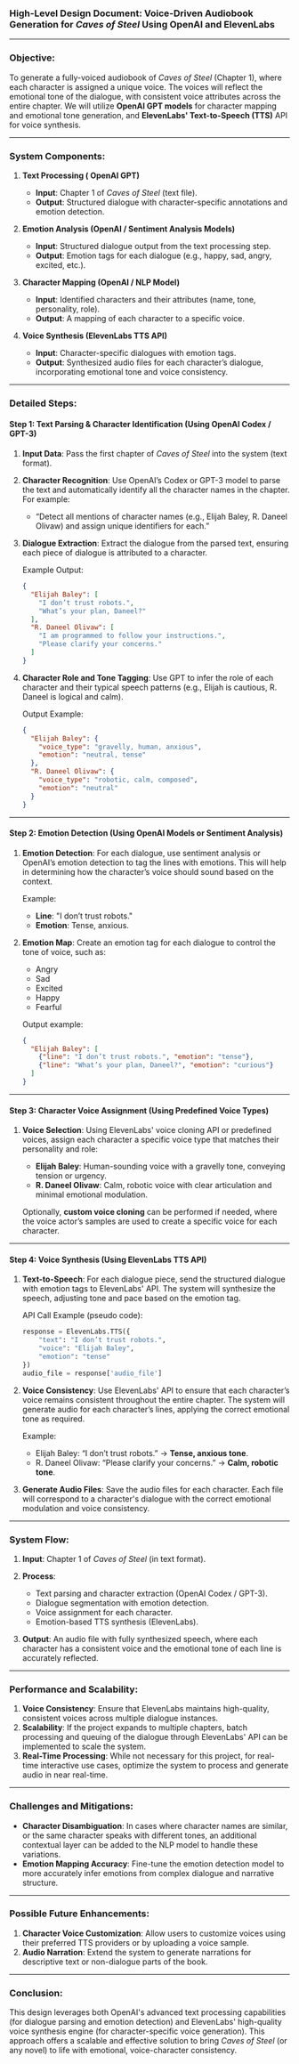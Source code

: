 ### High-Level Design Document: **Voice-Driven Audiobook Generation for *Caves of Steel* Using OpenAI and ElevenLabs**

---

### **Objective:**

To generate a fully-voiced audiobook of *Caves of Steel* (Chapter 1), where each character is assigned a unique voice. The voices will reflect the emotional tone of the dialogue, with consistent voice attributes across the entire chapter. We will utilize **OpenAI GPT models** for character mapping and emotional tone generation, and **ElevenLabs' Text-to-Speech (TTS)** API for voice synthesis.

---

### **System Components:**

1. **Text Processing ( OpenAI GPT)**

   * **Input**: Chapter 1 of *Caves of Steel* (text file).
   * **Output**: Structured dialogue with character-specific annotations and emotion detection.
2. **Emotion Analysis (OpenAI / Sentiment Analysis Models)**

   * **Input**: Structured dialogue output from the text processing step.
   * **Output**: Emotion tags for each dialogue (e.g., happy, sad, angry, excited, etc.).
3. **Character Mapping (OpenAI / NLP Model)**

   * **Input**: Identified characters and their attributes (name, tone, personality, role).
   * **Output**: A mapping of each character to a specific voice.
4. **Voice Synthesis (ElevenLabs TTS API)**

   * **Input**: Character-specific dialogues with emotion tags.
   * **Output**: Synthesized audio files for each character’s dialogue, incorporating emotional tone and voice consistency.

---

### **Detailed Steps:**

#### **Step 1: Text Parsing & Character Identification (Using OpenAI Codex / GPT-3)**

1. **Input Data**: Pass the first chapter of *Caves of Steel* into the system (text format).

2. **Character Recognition**: Use OpenAI’s Codex or GPT-3 model to parse the text and automatically identify all the character names in the chapter. For example:

   * “Detect all mentions of character names (e.g., Elijah Baley, R. Daneel Olivaw) and assign unique identifiers for each.”

3. **Dialogue Extraction**: Extract the dialogue from the parsed text, ensuring each piece of dialogue is attributed to a character.

   Example Output:

   ```json
   {
     "Elijah Baley": [
       "I don’t trust robots.",
       "What’s your plan, Daneel?"
     ],
     "R. Daneel Olivaw": [
       "I am programmed to follow your instructions.",
       "Please clarify your concerns."
     ]
   }
   ```

4. **Character Role and Tone Tagging**: Use GPT to infer the role of each character and their typical speech patterns (e.g., Elijah is cautious, R. Daneel is logical and calm).

   Output Example:

   ```json
   {
     "Elijah Baley": {
       "voice_type": "gravelly, human, anxious",
       "emotion": "neutral, tense"
     },
     "R. Daneel Olivaw": {
       "voice_type": "robotic, calm, composed",
       "emotion": "neutral"
     }
   }
   ```

---

#### **Step 2: Emotion Detection (Using OpenAI Models or Sentiment Analysis)**

1. **Emotion Detection**: For each dialogue, use sentiment analysis or OpenAI’s emotion detection to tag the lines with emotions. This will help in determining how the character’s voice should sound based on the context.

   Example:

   * **Line**: "I don’t trust robots."
   * **Emotion**: Tense, anxious.

2. **Emotion Map**: Create an emotion tag for each dialogue to control the tone of voice, such as:

   * Angry
   * Sad
   * Excited
   * Happy
   * Fearful

   Output example:

   ```json
   {
     "Elijah Baley": [
       {"line": "I don’t trust robots.", "emotion": "tense"},
       {"line": "What’s your plan, Daneel?", "emotion": "curious"}
     ]
   }
   ```

---

#### **Step 3: Character Voice Assignment (Using Predefined Voice Types)**

1. **Voice Selection**: Using ElevenLabs' voice cloning API or predefined voices, assign each character a specific voice type that matches their personality and role:

   * **Elijah Baley**: Human-sounding voice with a gravelly tone, conveying tension or urgency.
   * **R. Daneel Olivaw**: Calm, robotic voice with clear articulation and minimal emotional modulation.

   Optionally, **custom voice cloning** can be performed if needed, where the voice actor’s samples are used to create a specific voice for each character.

---

#### **Step 4: Voice Synthesis (Using ElevenLabs TTS API)**

1. **Text-to-Speech**: For each dialogue piece, send the structured dialogue with emotion tags to ElevenLabs' API. The system will synthesize the speech, adjusting tone and pace based on the emotion tag.

   API Call Example (pseudo code):

   ```python
   response = ElevenLabs.TTS({
       "text": "I don’t trust robots.",
       "voice": "Elijah Baley",
       "emotion": "tense"
   })
   audio_file = response['audio_file']
   ```

2. **Voice Consistency**: Use ElevenLabs' API to ensure that each character’s voice remains consistent throughout the entire chapter. The system will generate audio for each character’s lines, applying the correct emotional tone as required.

   Example:

   * Elijah Baley: “I don’t trust robots.” → **Tense, anxious tone**.
   * R. Daneel Olivaw: “Please clarify your concerns.” → **Calm, robotic tone**.

3. **Generate Audio Files**: Save the audio files for each character. Each file will correspond to a character's dialogue with the correct emotional modulation and voice consistency.

---

### **System Flow:**

1. **Input**: Chapter 1 of *Caves of Steel* (in text format).
2. **Process**:

   * Text parsing and character extraction (OpenAI Codex / GPT-3).
   * Dialogue segmentation with emotion detection.
   * Voice assignment for each character.
   * Emotion-based TTS synthesis (ElevenLabs).
3. **Output**: An audio file with fully synthesized speech, where each character has a consistent voice and the emotional tone of each line is accurately reflected.

---

### **Performance and Scalability:**

1. **Voice Consistency**: Ensure that ElevenLabs maintains high-quality, consistent voices across multiple dialogue instances.
2. **Scalability**: If the project expands to multiple chapters, batch processing and queuing of the dialogue through ElevenLabs' API can be implemented to scale the system.
3. **Real-Time Processing**: While not necessary for this project, for real-time interactive use cases, optimize the system to process and generate audio in near real-time.

---

### **Challenges and Mitigations:**

* **Character Disambiguation**: In cases where character names are similar, or the same character speaks with different tones, an additional contextual layer can be added to the NLP model to handle these variations.
* **Emotion Mapping Accuracy**: Fine-tune the emotion detection model to more accurately infer emotions from complex dialogue and narrative structure.

---

### **Possible Future Enhancements:**

1. **Character Voice Customization**: Allow users to customize voices using their preferred TTS providers or by uploading a voice sample.
2. **Audio Narration**: Extend the system to generate narrations for descriptive text or non-dialogue parts of the book.

---

### **Conclusion:**

This design leverages both OpenAI's advanced text processing capabilities (for dialogue parsing and emotion detection) and ElevenLabs' high-quality voice synthesis engine (for character-specific voice generation). This approach offers a scalable and effective solution to bring *Caves of Steel* (or any novel) to life with emotional, voice-character consistency.
